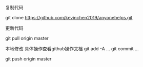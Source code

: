 复制代码

git clone https://github.com/kevinchen2019/anyonehelps.git

更新代码

git pull origin master

本地修改 具体操作查看github操作文档
git add -A ... git commit ...

git push origin master
